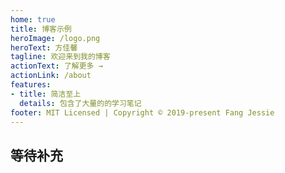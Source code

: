 ```yaml
---
home: true
title: 博客示例
heroImage: /logo.png
heroText: 方佳馨
tagline: 欢迎来到我的博客
actionText: 了解更多 →
actionLink: /about
features:
- title: 简洁至上
  details: 包含了大量的的学习笔记
footer: MIT Licensed | Copyright © 2019-present Fang Jessie
---
```


## 等待补充
